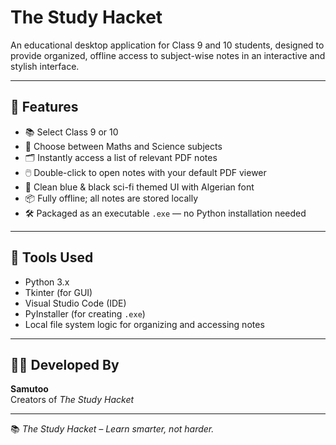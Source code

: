 # The Study Hacket

An educational desktop application for Class 9 and 10 students, designed to provide organized, offline access to subject-wise notes in an interactive and stylish interface.

---

## 🚀 Features

- 📚 Select Class 9 or 10
- 🧪 Choose between Maths and Science subjects
- 🗂️ Instantly access a list of relevant PDF notes
- 🖱️ Double-click to open notes with your default PDF viewer
- 🎨 Clean blue & black sci-fi themed UI with Algerian font
- 📦 Fully offline; all notes are stored locally
- 🛠️ Packaged as an executable `.exe` — no Python installation needed

---

## 🔧 Tools Used

- Python 3.x
- Tkinter (for GUI)
- Visual Studio Code (IDE)
- PyInstaller (for creating `.exe`)
- Local file system logic for organizing and accessing notes

---

## 👨‍💻 Developed By

**Samutoo**  
Creators of *The Study Hacket*

---

📚 *The Study Hacket – Learn smarter, not harder.*
